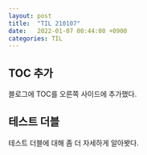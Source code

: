 ```yaml
---
layout: post
title:  "TIL 210107"
date:   2022-01-07 00:44:00 +0900
categories: TIL
---
```


## TOC 추가
블로그에 TOC를 오른쪽 사이드에 추가했다.

## 테스트 더블
테스트 더블에 대해 좀 더 자세하게 알아봣다.

